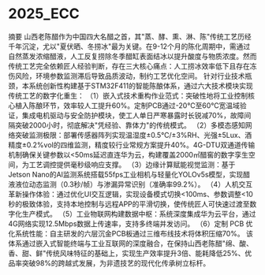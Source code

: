 # 2025_ECC
摘要
山西老陈醋作为中国四大名醋之首，其"蒸、酵、熏、淋、陈"传统工艺历经千年沉淀，尤以"夏伏晒、冬捞冰"最为关键。在9-12个月的陈化周期中，需通过自然蒸发浓缩醋液，人工反复捞除冬季醋缸表面结冰以提升酸度与物质浓度。然而传统工艺完全依赖匠人经验判断，存在三大核心痛点：人工捞冰效率低下且存在冻伤风险，环境参数监测滞后导致品质波动，制约工艺优化空间。
针对行业技术瓶颈，本系统创新性构建基于STM32F411的智能陈酿体系，通过六大技术模块实现传统工艺的数字化重生：
（1）嵌入式技术重构作业范式：突破性地将工业控制核心植入陈酿环节，效率较人工提升60%。定制PCB通过-20℃至60℃宽温域验证，集成电机驱动与安全防护模块，使工人单日严寒暴露时长锐减70%，故障间隔突破2000小时，彻底解决"凭经验、靠体力"的传统模式。
（2）多模态感知网络突破监测极限：部署传感器阵列实现温湿度±0.5℃/±3%RH、光强±5Lux、酒精度±0.2%vol的四维监测，精度较行业常规方案提升40%。4G-DTU双通道传输机制确保关键参数以<50ms延迟直连华为云，构建覆盖2000㎡醋窖的数字孪生空间，为工艺调控提供毫秒级响应支撑。
（3）边缘计算赋能视觉监测：基于Jetson Nano的AI监测系统搭载55fps工业相机与轻量化YOLOv5s模型，实现醋液液位动态监测（0.3秒/帧）与渗漏异常识别（准确率99.2%）。
（4）人机交互革新操作体验：通过优化UI交互逻辑，实现设备模式切换<100ms、参数调整<10秒的极致体验，支持本地控制与远程APP的平滑切换，使传统匠人可快速过渡至数字化生产模式。
（5）工业物联网构建数据中枢：系统深度集成华为云平台，通过4G网络实现12.5Mbps数据上传速率，支持多终端并发访问。
（6）定制 PCB 优化系统性能：自主研发的六层沉金PCB板通过三维布线技术将体积压缩70%。
该体系通过嵌入式智能终端与工业互联网的深度融合，在保持山西老陈醋"绵、酸、香、甜、鲜"传统风味特征的基础上，实现生产效率提升3倍、能耗降低25%、优品率突破98%的跨越式发展，为非遗技艺的现代化传承树立标杆。
